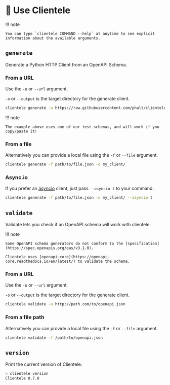 
# 📝 Use Clientele

!!! note

    You can type `clientele COMMAND --help` at anytime to see explicit information about the available arguments.

## `generate`

Generate a Python HTTP Client from an OpenAPI Schema.

### From a URL

Use the `-u` or `--url` argument.

`-o` or `--output` is the target directory for the generate client.

```sh
clientele generate -u https://raw.githubusercontent.com/phalt/clientele/main/example_openapi_specs/best.json -o my_client/
```

!!! note

    The example above uses one of our test schemas, and will work if you copy/paste it!

### From a file

Alternatively you can provide a local file using the `-f` or `--file` argument.

```sh
clientele generate -f path/to/file.json -o my_client/
```

### Async.io

If you prefer an [asyncio](https://docs.python.org/3/library/asyncio.html) client, just pass `--asyncio t` to your command.

```sh
clientele generate -f path/to/file.json -o my_client/ --asyncio t
```

## `validate`

Validate lets you check if an OpenAPI schema will work with clientele.

!!! note

    Some OpenAPI schema generators do not conform to the [specification](https://spec.openapis.org/oas/v3.1.0).

    Clientele uses [openapi-core](https://openapi-core.readthedocs.io/en/latest/) to validate the schema.

### From a URL

Use the `-u` or `--url` argument.

`-o` or `--output` is the target directory for the generate client.

```sh
clientele validate -u http://path.com/to/openapi.json
```

### From a file path

Alternatively you can provide a local file using the `-f` or `--file` argument.

```sh
clientele validate -f /path/to/openapi.json
```

## `version`

Print the current version of Clientele:

```sh
> clientele version
Clientele 0.7.0
```
